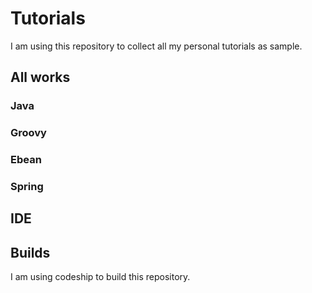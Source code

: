# Tutorials

I am using this repository to collect all my personal tutorials as sample.

## All works
### Java
### Groovy
### Ebean
### Spring

## IDE


## Builds
I am using codeship to build this repository.


